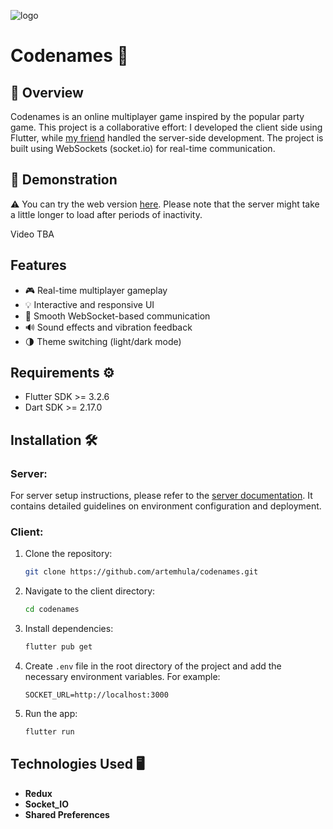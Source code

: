 ![logo](https://github.com/user-attachments/assets/5d65cf56-52ca-4f25-9b3d-44f1bf902b88)
# Codenames 🎯

## 🔎 Overview
Codenames is an online multiplayer game inspired by the popular party game. This project is a collaborative effort: I developed the client side using Flutter, while [my friend](https://github.com/AlexShatokhin) handled the server-side development. The project is built using WebSockets (socket.io) for real-time communication.

## 🚀 Demonstration
⚠️ You can try the web version [here](https://artemhula.github.io/codenames_web_demo/). Please note that the server might take a little longer to load after periods of inactivity. 

Video TBA

## Features
- 🎮 Real-time multiplayer gameplay
- 💡 Interactive and responsive UI
- 🔗 Smooth WebSocket-based communication
- 🔊 Sound effects and vibration feedback
- 🌗 Theme switching (light/dark mode)

## Requirements ⚙️
- Flutter SDK >= 3.2.6
- Dart SDK >= 2.17.0

## Installation 🛠️
### Server:
For server setup instructions, please refer to the [server documentation](https://github.com/AlexShatokhin/webSocketForCodenames). It contains detailed guidelines on environment configuration and deployment.

### Client:
1. Clone the repository:
   ```bash
   git clone https://github.com/artemhula/codenames.git
   ```
2. Navigate to the client directory:
   ```bash
   cd codenames
   ```
3. Install dependencies:
   ```bash
   flutter pub get
   ```
4. Create `.env` file in the root directory of the project and add the necessary environment variables. For example:
   ```
   SOCKET_URL=http://localhost:3000
   ```
5. Run the app:
   ```bash
   flutter run
   ```

## Technologies Used 🖥️
- **Redux**
- **Socket_IO**
- **Shared Preferences**

